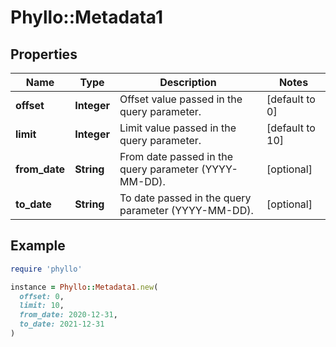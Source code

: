 # Phyllo::Metadata1

## Properties

| Name | Type | Description | Notes |
| ---- | ---- | ----------- | ----- |
| **offset** | **Integer** | Offset value passed in the query parameter. | [default to 0] |
| **limit** | **Integer** | Limit value passed in the query parameter. | [default to 10] |
| **from_date** | **String** | From date passed in the query parameter (YYYY-MM-DD). | [optional] |
| **to_date** | **String** | To date passed in the query parameter (YYYY-MM-DD). | [optional] |

## Example

```ruby
require 'phyllo'

instance = Phyllo::Metadata1.new(
  offset: 0,
  limit: 10,
  from_date: 2020-12-31,
  to_date: 2021-12-31
)
```


